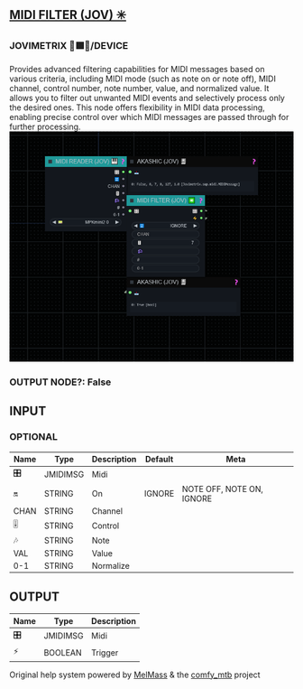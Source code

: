 [MIDI FILTER (JOV) ✳️](https://github.com/Amorano/Jovimetrix-examples/blob/master/node/MIDI%20FILTER/MIDI%20FILTER.md)
----------------------------------------------------------------------------------------------------------------------
### JOVIMETRIX 🔺🟩🔵/DEVICE
  
Provides advanced filtering capabilities for MIDI messages based on various criteria, including MIDI mode (such as note on or note off), MIDI channel, control number, note number, value, and normalized value. It allows you to filter out unwanted MIDI events and selectively process only the desired ones. This node offers flexibility in MIDI data processing, enabling precise control over which MIDI messages are passed through for further processing.  
![MIDI FILTER](https://raw.githubusercontent.com/Amorano/Jovimetrix-examples/master/node/MIDI%20FILTER/MIDI%20FILTER.png)
### OUTPUT NODE?: False
INPUT
-----
### OPTIONAL
| Name | Type | Description | Default | Meta |
| --- | --- | --- | --- | --- |
| 🎛️ | JMIDIMSG | Midi |  |  |
| 🔛 | STRING | On | IGNORE | NOTE OFF, NOTE ON, IGNORE |
| CHAN | STRING | Channel |  |  |
| 🎚️ | STRING | Control |  |  |
| 🎶 | STRING | Note |  |  |
| VAL | STRING | Value |  |  |
| 0-1 | STRING | Normalize |  |  |
OUTPUT
------
| Name | Type | Description |
| --- | --- | --- |
| 🎛️ | JMIDIMSG | Midi |
| ⚡ | BOOLEAN | Trigger |
Original help system powered by [MelMass](https://github.com/melMass) & the [comfy\_mtb](https://github.com/melMass/comfy_mtb) project